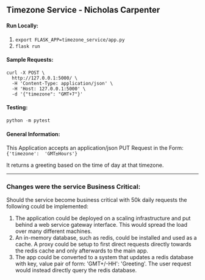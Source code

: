 ## Timezone Service - Nicholas Carpenter

#### Run Locally:

1. `export FLASK_APP=timezone_service/app.py`
2. `flask run`


#### Sample Requests:

```
curl -X POST \
  http://127.0.0.1:5000/ \
  -H 'Content-Type: application/json' \
  -H 'Host: 127.0.0.1:5000' \
  -d '{"timezone": "GMT+7"}'
```

#### Testing:
```python
python -m pytest
```

#### General Information:

This Application accepts an application/json PUT Request in the Form: 
`{'timezone':  'GMT±Hours'}`

It returns a greeting based on the time of day at that timezone.

****

### Changes were the service Business Critical:

Should the service become business critical with 50k daily requests the following could be implemented:

1. The application could be deployed on a scaling infrastructure and put behind a web service gateway interface. This would spread the load over many different machines.
2. An in-memory database, such as redis, could be installed and used as a cache. A proxy could be setup to first direct requests directly towards the redis cache and only afterwards to the main app.
3. The app could be converted to a system that updates a redis database with key, value pair of form: 'GMT+/-HH': 'Greeting'. 
The user request would instead directly query the redis database.


